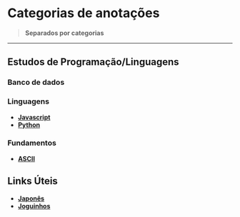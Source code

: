 <link rel="stylesheet" type="text/css" href="./CSS/dark-theme.css">

# Categorias de anotações 
>**Separados por categorias**

---
## Estudos de Programação/Linguagens
### Banco de dados

### Linguagens
- **[Javascript](./Javascript/Index.md)**
- **[Python](./Python/Index.md)**

### Fundamentos
- **[ASCII](./Fundamentos/ASCII.md)**
  
## Links Úteis
- **[Japonês](./Links/LinksJapones.md)**
- **[Joguinhos](./Links/LinksJoguinhos.md)**
